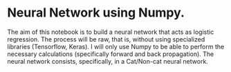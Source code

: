 # Neural Network using Numpy.The aim of this notebook is to build a neural network that acts as logistic regression. The process will be raw, that is, without using specialized libraries (Tensorflow, Keras). I will only use Numpy to be able to perform the necessary calculations (specifically forward and back propagation). The neural network consists, specifically, in a Cat/Non-cat neural network.